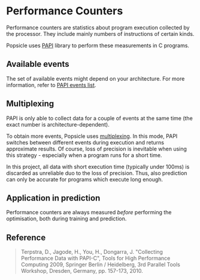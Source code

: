 # Performance Counters

Performance counters are statistics about program execution collected by the processor. They include mainly numbers of instructions of certain kinds.


Popsicle uses [PAPI](http://icl.utk.edu/papi/) library to perform these measurements in C programs.


## Available events

The set of available events might depend on your architecture. For more information, refer to [PAPI events list](http://icl.cs.utk.edu/projects/papi/presets.html).


## Multiplexing

PAPI is only able to collect data for a couple of events at the same time (the exact number is architecture-dependent).

To obtain more events, Popsicle uses [multiplexing](http://icl.cs.utk.edu/projects/papi/wiki/Multiplexing). In this mode, PAPI switches between different events during execution and returns approximate results. Of course, loss of precision is inevitable when using this strategy - especially when a program runs for a short time. 

In this project, all data with short execution time (typically under 100ms) is discarded as unreliable duo to the loss of precision. Thus, also prediction can only be accurate for programs which execute long enough.


## Application in prediction

Performance counters are always measured _before_ performing the optimisation, both during training and prediction.


## Reference

>Terpstra, D., Jagode, H., You, H., Dongarra, J. "Collecting Performance Data with PAPI-C", Tools for High Performance Computing 2009, Springer Berlin / Heidelberg, 3rd Parallel Tools Workshop, Dresden, Germany, pp. 157-173, 2010.